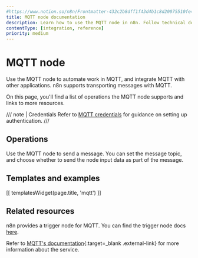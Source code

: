 ```yaml
---
#https://www.notion.so/n8n/Frontmatter-432c2b8dff1f43d4b1c8d20075510fe4
title: MQTT node documentation
description: Learn how to use the MQTT node in n8n. Follow technical documentation to integrate MQTT node into your workflows.
contentType: [integration, reference]
priority: medium
---
```


# MQTT node

Use the MQTT node to automate work in MQTT, and integrate MQTT with other applications. n8n supports transporting messages with MQTT.

On this page, you'll find a list of operations the MQTT node supports and links to more resources.

/// note | Credentials
Refer to [MQTT credentials](/integrations/builtin/credentials/mqtt/) for guidance on setting up authentication. 
///

## Operations

Use the MQTT node to send a message. You can set the message topic, and choose whether to send the node input data as part of the message.

## Templates and examples

<!-- see https://www.notion.so/n8n/Pull-in-templates-for-the-integrations-pages-37c716837b804d30a33b47475f6e3780 -->
[[ templatesWidget(page.title, 'mqtt') ]]

## Related resources

n8n provides a trigger node for MQTT. You can find the trigger node docs [here](/integrations/builtin/trigger-nodes/n8n-nodes-base.mqtttrigger/).

Refer to [MQTT's documentation](https://mqtt.org/getting-started/){:target=_blank .external-link} for more information about the service.
